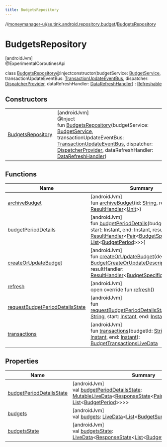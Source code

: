 ```yaml
---
title: BudgetsRepository
---
```

//[moneymanager-ui](../../../index.html)/[se.tink.android.repository.budget](../index.html)/[BudgetsRepository](index.html)



# BudgetsRepository



[androidJvm]\
@ExperimentalCoroutinesApi



class [BudgetsRepository](index.html)@Injectconstructor(budgetService: [BudgetService](../../com.tink.service.budget/-budget-service/index.html), transactionUpdateEventBus: [TransactionUpdateEventBus](../../se.tink.android.repository.transaction/-transaction-update-event-bus/index.html), dispatcher: [DispatcherProvider](../../com.tink.service.util/-dispatcher-provider/index.html), dataRefreshHandler: [DataRefreshHandler](../../se.tink.android.repository.service/-data-refresh-handler/index.html)) : [Refreshable](../../se.tink.android.repository.service/-refreshable/index.html)



## Constructors


| | |
|---|---|
| [BudgetsRepository](-budgets-repository.html) | [androidJvm]<br>@Inject<br>fun [BudgetsRepository](-budgets-repository.html)(budgetService: [BudgetService](../../com.tink.service.budget/-budget-service/index.html), transactionUpdateEventBus: [TransactionUpdateEventBus](../../se.tink.android.repository.transaction/-transaction-update-event-bus/index.html), dispatcher: [DispatcherProvider](../../com.tink.service.util/-dispatcher-provider/index.html), dataRefreshHandler: [DataRefreshHandler](../../se.tink.android.repository.service/-data-refresh-handler/index.html)) |


## Functions


| Name | Summary |
|---|---|
| [archiveBudget](archive-budget.html) | [androidJvm]<br>fun [archiveBudget](archive-budget.html)(id: [String](https://kotlinlang.org/api/latest/jvm/stdlib/kotlin/-string/index.html), resultHandler: [ResultHandler](../../com.tink.service.handler/-result-handler/index.html)&lt;[Unit](https://kotlinlang.org/api/latest/jvm/stdlib/kotlin/-unit/index.html)&gt;) |
| [budgetPeriodDetails](budget-period-details.html) | [androidJvm]<br>fun [budgetPeriodDetails](budget-period-details.html)(budgetId: [String](https://kotlinlang.org/api/latest/jvm/stdlib/kotlin/-string/index.html), start: [Instant](https://developer.android.com/reference/kotlin/java/time/Instant.html), end: [Instant](https://developer.android.com/reference/kotlin/java/time/Instant.html), resultHandler: [ResultHandler](../../com.tink.service.handler/-result-handler/index.html)&lt;[Pair](https://kotlinlang.org/api/latest/jvm/stdlib/kotlin/-pair/index.html)&lt;[BudgetSpecification](../../com.tink.model.budget/index.html#1357535401%2FClasslikes%2F1000845458), [List](https://kotlinlang.org/api/latest/jvm/stdlib/kotlin.collections/-list/index.html)&lt;[BudgetPeriod](../../com.tink.model.budget/index.html#406477269%2FClasslikes%2F1000845458)&gt;&gt;&gt;) |
| [createOrUpdateBudget](create-or-update-budget.html) | [androidJvm]<br>fun [createOrUpdateBudget](create-or-update-budget.html)(descriptor: [BudgetCreateOrUpdateDescriptor](../../com.tink.model.budget/-budget-create-or-update-descriptor/index.html), resultHandler: [ResultHandler](../../com.tink.service.handler/-result-handler/index.html)&lt;[BudgetSpecification](../../com.tink.model.budget/index.html#1357535401%2FClasslikes%2F1000845458)&gt;) |
| [refresh](refresh.html) | [androidJvm]<br>open override fun [refresh](refresh.html)() |
| [requestBudgetPeriodDetailsState](request-budget-period-details-state.html) | [androidJvm]<br>fun [requestBudgetPeriodDetailsState](request-budget-period-details-state.html)(budgetId: [String](https://kotlinlang.org/api/latest/jvm/stdlib/kotlin/-string/index.html), start: [Instant](https://developer.android.com/reference/kotlin/java/time/Instant.html), end: [Instant](https://developer.android.com/reference/kotlin/java/time/Instant.html)) |
| [transactions](transactions.html) | [androidJvm]<br>fun [transactions](transactions.html)(budgetId: [String](https://kotlinlang.org/api/latest/jvm/stdlib/kotlin/-string/index.html), start: [Instant](https://developer.android.com/reference/kotlin/java/time/Instant.html), end: [Instant](https://developer.android.com/reference/kotlin/java/time/Instant.html)): [BudgetTransactionsLiveData](../-budget-transactions-live-data/index.html) |


## Properties


| Name | Summary |
|---|---|
| [budgetPeriodDetailsState](budget-period-details-state.html) | [androidJvm]<br>val [budgetPeriodDetailsState](budget-period-details-state.html): [MutableLiveData](https://developer.android.com/reference/kotlin/androidx/lifecycle/MutableLiveData.html)&lt;[ResponseState](../../com.tink.service.network/-response-state/index.html)&lt;[Pair](https://kotlinlang.org/api/latest/jvm/stdlib/kotlin/-pair/index.html)&lt;[BudgetSpecification](../../com.tink.model.budget/index.html#1357535401%2FClasslikes%2F1000845458), [List](https://kotlinlang.org/api/latest/jvm/stdlib/kotlin.collections/-list/index.html)&lt;[BudgetPeriod](../../com.tink.model.budget/index.html#406477269%2FClasslikes%2F1000845458)&gt;&gt;&gt;&gt; |
| [budgets](budgets.html) | [androidJvm]<br>val [budgets](budgets.html): [LiveData](https://developer.android.com/reference/kotlin/androidx/lifecycle/LiveData.html)&lt;[List](https://kotlinlang.org/api/latest/jvm/stdlib/kotlin.collections/-list/index.html)&lt;[BudgetSummary](../../com.tink.model.budget/index.html#1968246694%2FClasslikes%2F1000845458)&gt;&gt; |
| [budgetsState](budgets-state.html) | [androidJvm]<br>val [budgetsState](budgets-state.html): [LiveData](https://developer.android.com/reference/kotlin/androidx/lifecycle/LiveData.html)&lt;[ResponseState](../../com.tink.service.network/-response-state/index.html)&lt;[List](https://kotlinlang.org/api/latest/jvm/stdlib/kotlin.collections/-list/index.html)&lt;[BudgetSummary](../../com.tink.model.budget/index.html#1968246694%2FClasslikes%2F1000845458)&gt;&gt;&gt; |

